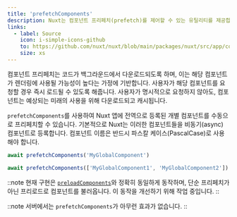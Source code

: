 ```yaml
---
title: 'prefetchComponents'
description: Nuxt는 컴포넌트 프리페치(prefetch)를 제어할 수 있는 유틸리티를 제공합니다.
links:
  - label: Source
    icon: i-simple-icons-github
    to: https://github.com/nuxt/nuxt/blob/main/packages/nuxt/src/app/composables/preload.ts
    size: xs
---
```



컴포넌트 프리페치는 코드가 백그라운드에서 다운로드되도록 하며, 이는 해당 컴포넌트가 렌더링에 사용될 가능성이 높다는 가정에 기반합니다. 사용자가 해당 컴포넌트를 요청할 경우 즉시 로드될 수 있도록 해줍니다. 사용자가 명시적으로 요청하지 않아도, 컴포넌트는 예상되는 미래의 사용을 위해 다운로드되고 캐시됩니다.

`prefetchComponents`를 사용하여 Nuxt 앱에 전역으로 등록된 개별 컴포넌트를 수동으로 프리페치할 수 있습니다. 기본적으로 Nuxt는 이러한 컴포넌트들을 비동기(async) 컴포넌트로 등록합니다. 컴포넌트 이름은 반드시 파스칼 케이스(PascalCase)로 사용해야 합니다.

```ts
await prefetchComponents('MyGlobalComponent')

await prefetchComponents(['MyGlobalComponent1', 'MyGlobalComponent2'])
```

::note
현재 구현은 [`preloadComponents`](/docs/api/utils/preload-components)와 정확히 동일하게 동작하며, 단순 프리페치가 아닌 프리로드로 컴포넌트를 불러옵니다. 이 동작을 개선하기 위해 작업 중입니다.
::

::note
서버에서는 `prefetchComponents`가 아무런 효과가 없습니다.
::

